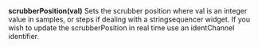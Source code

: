 <a name="scrubberPosition"><h3 style="padding-top: 40px; margin-top: 40px;"></h3></a>
**scrubberPosition(val)** Sets the scrubber position where val is an integer value in samples, or steps if dealing with a stringsequencer widget. If you wish to update the scrubberPosition in real time use an identChannel identifier.